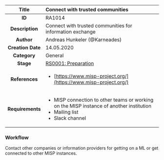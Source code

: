| Title                       | Connect with trusted communities         |
|:---------------------------:|:--------------------|
| **ID**                      | RA1014            |
| **Description**             | Connect with trusted communities for information exchange   |
| **Author**                  | Andreas Hunkeler (@Karneades)        |
| **Creation Date**           | 14.05.2020 |
| **Category**                | General      |
| **Stage**                   |[RS0001: Preparation](../Response_Stages/RS0001.md)| 
| **References** |<ul><li>[https://www.misp-project.org/](https://www.misp-project.org/)</li></ul>|
| **Requirements** |<ul><li>MISP connection to other teams or working on the MISP instance of another institution</li><li>Mailing list</li><li>Slack channel</li></ul>|

### Workflow

Contact other companies or information providers for getting on a ML or get connected to other MISP instances.
